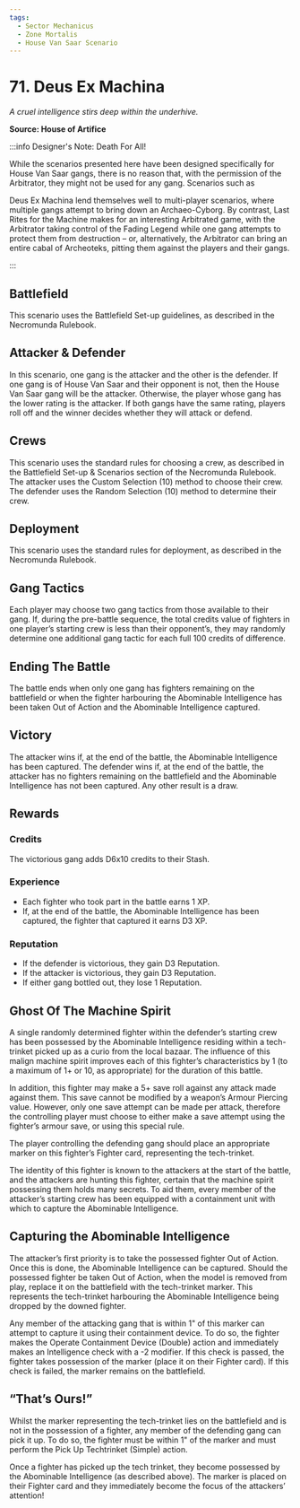 ```yaml
---
tags:
  - Sector Mechanicus
  - Zone Mortalis
  - House Van Saar Scenario
---
```


# 71. Deus Ex Machina

_A cruel intelligence stirs deep within the underhive._

**Source: House of Artifice**

:::info Designer's Note: Death For All!

While the scenarios presented here have been designed specifically for House Van Saar gangs, there is no reason that, with the permission of the Arbitrator, they might not be used for any gang. Scenarios such as

Deus Ex Machina lend themselves well to multi-player scenarios, where multiple gangs attempt to bring down an Archaeo-Cyborg. By contrast, Last Rites for the Machine makes for an interesting Arbitrated game, with the Arbitrator taking control of the Fading Legend while one gang attempts to protect them from destruction – or, alternatively, the Arbitrator can bring an entire cabal of Archeoteks, pitting them against the players and their gangs.

:::

## Battlefield

This scenario uses the Battlefield Set-up guidelines, as described in the Necromunda Rulebook.

## Attacker & Defender

In this scenario, one gang is the attacker and the other
is the defender. If one gang is of House Van Saar and
their opponent is not, then the House Van Saar gang
will be the attacker. Otherwise, the player whose gang
has the lower rating is the attacker. If both gangs have
the same rating, players roll off and the winner decides
whether they will attack or defend.

## Crews

This scenario uses the standard rules for choosing a
crew, as described in the Battlefield Set-up & Scenarios
section of the Necromunda Rulebook. The attacker
uses the Custom Selection (10) method to choose their
crew. The defender uses the Random Selection (10)
method to determine their crew.

## Deployment

This scenario uses the standard rules for deployment,
as described in the Necromunda Rulebook.

## Gang Tactics

Each player may choose two gang tactics from those
available to their gang. If, during the pre-battle
sequence, the total credits value of fighters in one
player’s starting crew is less than their opponent’s,
they may randomly determine one additional gang
tactic for each full 100 credits of difference.

## Ending The Battle

The battle ends when only one gang has fighters
remaining on the battlefield or when the fighter
harbouring the Abominable Intelligence has been
taken Out of Action and the Abominable Intelligence
captured.

## Victory

The attacker wins if, at the end of the battle, the
Abominable Intelligence has been captured. The
defender wins if, at the end of the battle, the attacker
has no fighters remaining on the battlefield and the
Abominable Intelligence has not been captured. Any
other result is a draw.

## Rewards

### Credits

The victorious gang adds D6x10 credits to their Stash.

### Experience

- Each fighter who took part in the battle earns 1 XP.
- If, at the end of the battle, the Abominable Intelligence has been captured, the fighter that captured it earns D3 XP.

### Reputation

- If the defender is victorious, they gain D3 Reputation.
- If the attacker is victorious, they gain D3 Reputation.
- If either gang bottled out, they lose 1 Reputation.

## Ghost Of The Machine Spirit

A single randomly determined fighter within the defender’s starting crew has been
possessed by the Abominable Intelligence residing within a tech-trinket picked up as
a curio from the local bazaar. The influence of this malign machine spirit improves
each of this fighter’s characteristics by 1 (to a maximum of 1+ or 10, as appropriate)
for the duration of this battle.

In addition, this fighter may make a 5+ save roll against any attack made against
them. This save cannot be modified by a weapon’s Armour Piercing value. However,
only one save attempt can be made per attack, therefore the controlling player must
choose to either make a save attempt using the fighter’s armour save, or using this
special rule.

The player controlling the defending gang should place an appropriate marker on this
fighter’s Fighter card, representing the tech-trinket.

The identity of this fighter is known to the attackers at the start of the battle, and
the attackers are hunting this fighter, certain that the machine spirit possessing
them holds many secrets. To aid them, every member of the attacker’s starting
crew has been equipped with a containment unit with which to capture the
Abominable Intelligence.

## Capturing the Abominable Intelligence

The attacker’s first priority is to take the possessed fighter Out of Action. Once this
is done, the Abominable Intelligence can be captured. Should the possessed fighter
be taken Out of Action, when the model is removed from play, replace it on the
battlefield with the tech-trinket marker. This represents the tech-trinket harbouring
the Abominable Intelligence being dropped by the downed fighter.

Any member of the attacking gang that is within 1" of this marker can attempt to
capture it using their containment device. To do so, the fighter makes the Operate
Containment Device (Double) action and immediately makes an Intelligence check
with a -2 modifier. If this check is passed, the fighter takes possession of the
marker (place it on their Fighter card). If this check is failed, the marker remains on
the battlefield.

## “That’s Ours!”

Whilst the marker representing the tech-trinket lies on the battlefield and is not in
the possession of a fighter, any member of the defending gang can pick it up. To do
so, the fighter must be within 1" of the marker and must perform the Pick Up Techtrinket
(Simple) action.

Once a fighter has picked up the tech trinket, they become possessed by the
Abominable Intelligence (as described above). The marker is placed on their Fighter
card and they immediately become the focus of the attackers’ attention!
